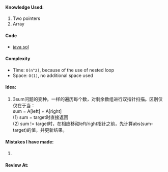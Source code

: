 #### Knowledge Used:
1. Two pointers
2. Array

#### Code
- [java sol](./Solution.java)

#### Complexity
- Time: `O(n^2)`, because of the use of nested loop
- Space: `O(1)`, no additional space used

#### Idea:
1. 3sum问题的变种。一样的遍历每个数，对剩余数组进行双指针扫描。区别仅仅在于当：  
sum = A[left] + A[right]  
(1) sum = target时直接返回  
(2) sum != target时，在相应移动left/right指针之前，先计算abs(sum-target)的值，并更新结果。

#### Mistakes I have made:
1.

#### Review At:
